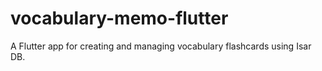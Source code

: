 # vocabulary-memo-flutter
A Flutter app for creating and managing vocabulary flashcards using Isar DB.
